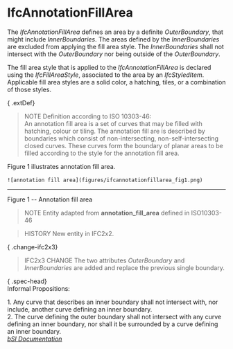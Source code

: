 IfcAnnotationFillArea
=====================
The _IfcAnnotationFillArea_ defines an area by a definite _OuterBoundary_,
that might include _InnerBoundaries_. The areas defined by the
_InnerBoundaries_ are excluded from applying the fill area style. The
_InnerBoundaries_ shall not intersect with the _OuterBoundary_ nor being
outside of the _OuterBoundary_.  
  
The fill area style that is applied to the _IfcAnnotationFillArea_ is declared
using the _IfcFillAreaStyle_, associated to the area by an _IfcStyledItem_.
Applicable fill area styles are a solid color, a hatching, tiles, or a
combination of those styles.  
  
{ .extDef}  
> NOTE  Definition according to ISO 10303-46:  
> An annotation fill area is a set of curves that may be filled with hatching,
> colour or tiling. The annotation fill are is described by boundaries which
> consist of non-intersecting, non-self-intersecting closed curves. These
> curves form the boundary of planar areas to be filled according to the style
> for the annotation fill area.  
  
Figure 1 illustrates annotation fill area.  
  
  
  
    ![annotation fill area](figures/ifcannotationfillarea_fig1.png)  
  
---  
  
  
  

Figure 1 -- Annotation fill area

  
  
  
  
  
  
> NOTE  Entity adapted from **annotation_fill_area** defined in ISO10303-46  
  
> HISTORY  New entity in IFC2x2.  
  
{ .change-ifc2x3}  
> IFC2x3 CHANGE  The two attributes _OuterBoundary_ and _InnerBoundaries_ are
> added and replace the previous single boundary.  
  
{ .spec-head}  
Informal Propositions:  
  
1\. Any curve that describes an inner boundary shall not intersect with, nor
include, another curve defining an inner boundary.  
2\. The curve defining the outer boundary shall not intersect with any curve
defining an inner boundary, nor shall it be surrounded by a curve defining an
inner boundary.  
[ _bSI
Documentation_](https://standards.buildingsmart.org/IFC/DEV/IFC4_2/FINAL/HTML/schema/ifcpresentationdefinitionresource/lexical/ifcannotationfillarea.htm)


